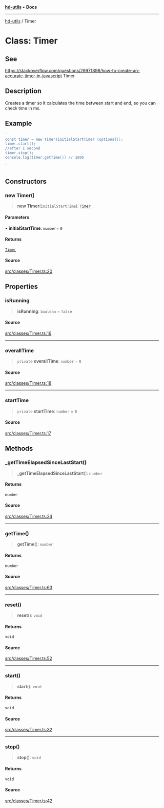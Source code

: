 [**hd-utils**](../README.md) • **Docs**

***

[hd-utils](../globals.md) / Timer

# Class: Timer

## See

https://stackoverflow.com/questions/29971898/how-to-create-an-accurate-timer-in-javascript
 Timer

## Description

Creates a timer so it calculates the time between start and end, so you can
check time in ms.

## Example

```ts
`
const timer = new Timer(initialStartTimer (optional));
timer.start();
//after 1 second
timer.stop();
console.log(timer.getTime()) // 1000

`
```

## Constructors

### new Timer()

> **new Timer**(`initialStartTime`): [`Timer`](Timer.md)

#### Parameters

• **initialStartTime**: `number`= `0`

#### Returns

[`Timer`](Timer.md)

#### Source

[src/classes/Timer.ts:20](https://github.com/AhmadHddad/h-utils/blob/f7bb9ae71f981ffef49079271b9540862594b7e6/src/classes/Timer.ts#L20)

## Properties

### isRunning

> **isRunning**: `boolean` = `false`

#### Source

[src/classes/Timer.ts:16](https://github.com/AhmadHddad/h-utils/blob/f7bb9ae71f981ffef49079271b9540862594b7e6/src/classes/Timer.ts#L16)

***

### overallTime

> `private` **overallTime**: `number` = `0`

#### Source

[src/classes/Timer.ts:18](https://github.com/AhmadHddad/h-utils/blob/f7bb9ae71f981ffef49079271b9540862594b7e6/src/classes/Timer.ts#L18)

***

### startTime

> `private` **startTime**: `number` = `0`

#### Source

[src/classes/Timer.ts:17](https://github.com/AhmadHddad/h-utils/blob/f7bb9ae71f981ffef49079271b9540862594b7e6/src/classes/Timer.ts#L17)

## Methods

### \_getTimeElapsedSinceLastStart()

> **\_getTimeElapsedSinceLastStart**(): `number`

#### Returns

`number`

#### Source

[src/classes/Timer.ts:24](https://github.com/AhmadHddad/h-utils/blob/f7bb9ae71f981ffef49079271b9540862594b7e6/src/classes/Timer.ts#L24)

***

### getTime()

> **getTime**(): `number`

#### Returns

`number`

#### Source

[src/classes/Timer.ts:63](https://github.com/AhmadHddad/h-utils/blob/f7bb9ae71f981ffef49079271b9540862594b7e6/src/classes/Timer.ts#L63)

***

### reset()

> **reset**(): `void`

#### Returns

`void`

#### Source

[src/classes/Timer.ts:52](https://github.com/AhmadHddad/h-utils/blob/f7bb9ae71f981ffef49079271b9540862594b7e6/src/classes/Timer.ts#L52)

***

### start()

> **start**(): `void`

#### Returns

`void`

#### Source

[src/classes/Timer.ts:32](https://github.com/AhmadHddad/h-utils/blob/f7bb9ae71f981ffef49079271b9540862594b7e6/src/classes/Timer.ts#L32)

***

### stop()

> **stop**(): `void`

#### Returns

`void`

#### Source

[src/classes/Timer.ts:42](https://github.com/AhmadHddad/h-utils/blob/f7bb9ae71f981ffef49079271b9540862594b7e6/src/classes/Timer.ts#L42)
